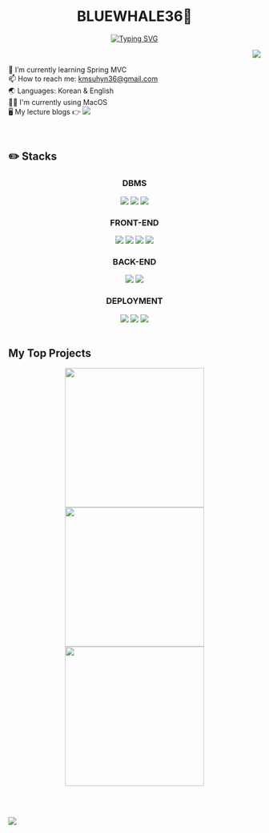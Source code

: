 

<h1 align="center">BLUEWHALE36🐋</h1>

<div align="center">
  <a href="https://git.io/typing-svg">
    <img src="https://readme-typing-svg.demolab.com?font=Arsenal+SC&weight=700&size=23&duration=3000&pause=3500&color=6495ED&background=00000000&center=true&vCenter=true&random=true&width=500&lines=Experience+our+social+media+at+MOMENTUM-SNS!;If+you+like+pets%2C+please+visit+MOMENTUM-PET!;Check+out+my+NOTION+to+see+my+BLOGS!" alt="Typing SVG" />
  </a>
</div>

<a href="https://github.com/bluewhale36"><img align="right" src="https://github-readme-stats.vercel.app/api/top-langs/?username=bluewhale36&layout=donut&theme=dark" /></a>

<br/>

🌱 I’m currently learning Spring MVC <br>
📫 How to reach me: kmsuhyn36@gmail.com <br>
🌏 Languages: Korean & English <br>
👨‍💻 I'm currently using MacOS <br>
🖥️ My lecture blogs 👉 <a href="https://bluewhale332.notion.site/1239a67f45914692b8cbc3fad59222a4?v=8c7231ef2d1c4c8ca82165869bf6983b&pvs=4"><img src="https://img.shields.io/badge/Notion-%23000000?logo=Notion&logoColor=white"/></a>


<br>

## ✏️ Stacks

<div align="center">
  <h3>DBMS</h3>
  <div>
    <img src="https://img.shields.io/badge/Oracle-%23F80000?logo=Oracle&logoColor=white"/>
    <img src="https://img.shields.io/badge/MariaDB-%23003545?logo=MariaDB&logoColor=white"/>
    <img src="https://img.shields.io/badge/MySQL-%234479A1?logo=MySQL&logoColor=white"/>
  </div>
  <h3>FRONT-END</h3>
  <div>
    <img src="https://img.shields.io/badge/HTML5-%23E34F26?logo=HTML5&logoColor=white"/>
    <img src="https://img.shields.io/badge/CSS3-%231572B6?logo=CSS3&logoColor=white"/>
    <img src="https://img.shields.io/badge/JavaScript-%23F7DF1E?logo=JavaScript&logoColor=black"/>
    <img src="https://img.shields.io/badge/jQuery-%230769AD?logo=jQuery&logoColor=white"/>
  </div>
  <h3>BACK-END</h3>
  <div>
    <img src="https://img.shields.io/badge/Java-%23F80000?logoColor=white"/>
    <img src="https://img.shields.io/badge/Spring-%236DB33F?logo=Spring&logoColor=white"/>
  </div>
  <h3>DEPLOYMENT</h3>
  <div>
    <img src="https://img.shields.io/badge/Google Cloud-4285F4?style=flat&logo=googlecloud&logoColor=white"/>
    <img src="https://img.shields.io/badge/Linux-FCC624?style=flat&logo=linux&logoColor=black"/>
    <img src="https://img.shields.io/badge/Ubuntu-E95420?style=flat&logo=ubuntu&logoColor=white"/>
  </div>
</div>

<br>

## My Top Projects

<p align="center">
  <a href="https://github.com/bluewhale36/momentum-sns"><img width="278" src="https://github-readme-stats.vercel.app/api/pin/?username=bluewhale36&repo=momentum-sns&theme=dark"/></a>
  <a href="https://github.com/bluewhale36/nurse-chart-program"><img width="278" src="https://github-readme-stats.vercel.app/api/pin/?username=bluewhale36&repo=nurse-chart-program&theme=dark"/></a>
  <a href="https://github.com/bluewhale36/pet-info-system"><img width="278" src="https://github-readme-stats.vercel.app/api/pin/?username=bluewhale36&repo=pet-info-system&theme=dark"/></a>
</p>

<br><br>

<img src="https://capsule-render.vercel.app/api?type=waving&color=0:333333,100:6495ED&height=200&section=footer&text=&fontSize=30" />
